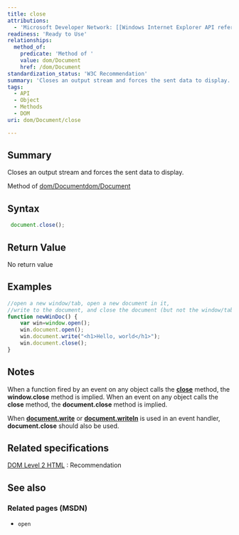 ```yaml
---
title: close
attributions:
  - 'Microsoft Developer Network: [[Windows Internet Explorer API reference](http://msdn.microsoft.com/en-us/library/ie/hh828809%28v=vs.85%29.aspx) Article]'
readiness: 'Ready to Use'
relationships:
  method_of:
    predicate: 'Method of '
    value: dom/Document
    href: /dom/Document
standardization_status: 'W3C Recommendation'
summary: 'Closes an output stream and forces the sent data to display.'
tags:
  - API
  - Object
  - Methods
  - DOM
uri: dom/Document/close

---
```

## Summary

Closes an output stream and forces the sent data to display.

Method of [dom/Document](/dom/Document)[dom/Document](/dom/Document)

## Syntax

``` js
 document.close();
```

## Return Value

No return value

## Examples

``` js
//open a new window/tab, open a new document in it,
//write to the document, and close the document (but not the window/tab)
function newWinDoc() {
    var win=window.open();
    win.document.open();
    win.document.write("<h1>Hello, world</h1>");
    win.document.close();
}
```

## Notes

When a function fired by an event on any object calls the [**close**](/dom/Window/close) method, the **window.close** method is implied. When an event on any object calls the ****close**** method, the **document.close** method is implied.

When [**document.write**](/dom/Document/write) or [**document.writeln**](/dom/Document/writeln) is used in an event handler, **document.close** should also be used.

## Related specifications

[DOM Level 2 HTML](http://www.w3org/TR/DOM-Level-2-HTML/)
:   Recommendation

## See also

### Related pages (MSDN)

-   `open`
